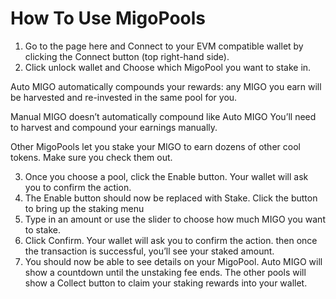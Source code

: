 # How To Use MigoPools

1. Go to the page here and Connect to your EVM compatible wallet by clicking the Connect button (top right-hand side).
2. Click unlock wallet and Choose which MigoPool you want to stake in.

Auto MIGO automatically compounds your rewards: any MIGO you earn will be harvested and re-invested in the same pool for you.

Manual MIGO doesn’t automatically compound like Auto MIGO You’ll need to harvest and compound your earnings manually.

Other MigoPools let you stake your MIGO to earn dozens of other cool tokens. Make sure you check them out.

3. Once you choose a pool, click the Enable button. Your wallet will ask you to confirm the action.
4. &#x20;The Enable button should now be replaced with Stake. Click the button to bring up the staking menu
5. Type in an amount or use the slider to choose how much MIGO you want to stake.
6. &#x20;Click Confirm. Your wallet will ask you to confirm the action. then once the transaction is successful, you’ll see your staked amount.
7. You should now be able to see details on your MigoPool. Auto MIGO will show a countdown until the unstaking fee ends. The other pools will show a Collect button to claim your staking rewards into your wallet.
